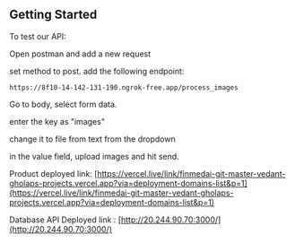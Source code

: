 ## Getting Started
To test our API:

Open postman and add a new request

set method to post. add the following endpoint:
```
https://8f10-14-142-131-190.ngrok-free.app/process_images
```
Go to body, select form data.

enter the key as "images"

change it to file from text from the dropdown

in the value field, upload images and hit send.

Product deployed link:
[https://vercel.live/link/finmedai-git-master-vedant-gholaps-projects.vercel.app?via=deployment-domains-list&p=1](https://vercel.live/link/finmedai-git-master-vedant-gholaps-projects.vercel.app?via=deployment-domains-list&p=1)

Database API Deployed link : 
[http://20.244.90.70:3000/](http://20.244.90.70:3000/)
